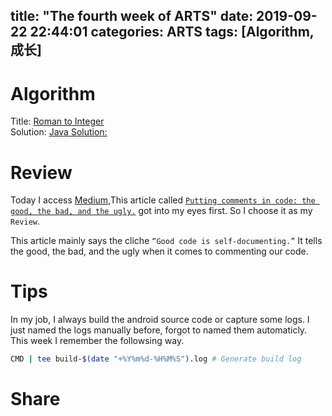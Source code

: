 title: "The fourth week of ARTS"
date: 2019-09-22 22:44:01
categories: ARTS
tags: [Algorithm, 成长]
---
# Algorithm
Title: [Roman to Integer](https://leetcode.com/problems/roman-to-integer/)  
Solution: [Java Solution:](https://github.com/huaqianlee/LeetcodeSolutions/blob/master/algorithms/java/RomantoInteger.java)

# Review
Today I access [Medium](),This article called [`Putting comments in code: the good, the bad, and the ugly.`](https://medium.com/free-code-camp/code-comments-the-good-the-bad-and-the-ugly-be9cc65fbf83) got into my eyes first. So I choose it as my ``Review``.

This article mainly says the cliche `“Good code is self-documenting.”` It tells the good, the bad, and the ugly when it comes to commenting our code. 
<!-- more -->
# Tips
In my job, I always build the android source code or capture some logs. I just named the logs manually before, forgot to named them automaticly. This week I remember the followsing way.
```bash
CMD | tee build-$(date "+%Y%m%d-%H%M%S").log # Generate build log
```

# Share


